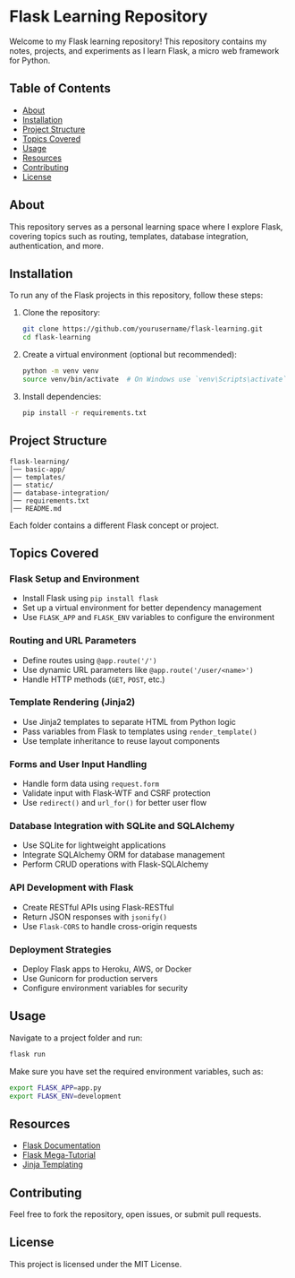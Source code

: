 # Flask Learning Repository

Welcome to my Flask learning repository! This repository contains my notes, projects, and experiments as I learn Flask, a micro web framework for Python.

## Table of Contents
- [About](#about)
- [Installation](#installation)
- [Project Structure](#project-structure)
- [Topics Covered](#topics-covered)
- [Usage](#usage)
- [Resources](#resources)
- [Contributing](#contributing)
- [License](#license)

## About
This repository serves as a personal learning space where I explore Flask, covering topics such as routing, templates, database integration, authentication, and more.

## Installation
To run any of the Flask projects in this repository, follow these steps:

1. Clone the repository:
   ```sh
   git clone https://github.com/yourusername/flask-learning.git
   cd flask-learning
   ```
2. Create a virtual environment (optional but recommended):
   ```sh
   python -m venv venv
   source venv/bin/activate  # On Windows use `venv\Scripts\activate`
   ```
3. Install dependencies:
   ```sh
   pip install -r requirements.txt
   ```

## Project Structure
```
flask-learning/
│── basic-app/
│── templates/
│── static/
│── database-integration/
│── requirements.txt
│── README.md
```
Each folder contains a different Flask concept or project.

## Topics Covered
### Flask Setup and Environment
- Install Flask using `pip install flask`
- Set up a virtual environment for better dependency management
- Use `FLASK_APP` and `FLASK_ENV` variables to configure the environment

### Routing and URL Parameters
- Define routes using `@app.route('/')`
- Use dynamic URL parameters like `@app.route('/user/<name>')`
- Handle HTTP methods (`GET`, `POST`, etc.)

### Template Rendering (Jinja2)
- Use Jinja2 templates to separate HTML from Python logic
- Pass variables from Flask to templates using `render_template()`
- Use template inheritance to reuse layout components

### Forms and User Input Handling
- Handle form data using `request.form`
- Validate input with Flask-WTF and CSRF protection
- Use `redirect()` and `url_for()` for better user flow

### Database Integration with SQLite and SQLAlchemy
- Use SQLite for lightweight applications
- Integrate SQLAlchemy ORM for database management
- Perform CRUD operations with Flask-SQLAlchemy

### API Development with Flask
- Create RESTful APIs using Flask-RESTful
- Return JSON responses with `jsonify()`
- Use `Flask-CORS` to handle cross-origin requests

### Deployment Strategies
- Deploy Flask apps to Heroku, AWS, or Docker
- Use Gunicorn for production servers
- Configure environment variables for security

## Usage
Navigate to a project folder and run:
```sh
flask run
```
Make sure you have set the required environment variables, such as:
```sh
export FLASK_APP=app.py
export FLASK_ENV=development
```

## Resources
- [Flask Documentation](https://flask.palletsprojects.com/)
- [Flask Mega-Tutorial](https://blog.miguelgrinberg.com/post/the-flask-mega-tutorial-part-i-hello-world)
- [Jinja Templating](https://jinja.palletsprojects.com/)

## Contributing
Feel free to fork the repository, open issues, or submit pull requests.

## License
This project is licensed under the MIT License.
